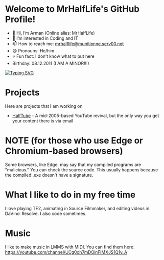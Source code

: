 # Welcome to MrHalfLife's GitHub Profile!

* 👋 Hi, I’m Arman (Online alias: MrHalfLife)
* 👀 I’m interested in Coding and IT
* 📫 How to reach me: mrhalflife@munitionne.serv00.net
* 😄 Pronouns: He/him
* ⚡ Fun fact: I don't know what to put here
*  Birthday: 08.12.2011 (I AM A MINOR!!!)

[![Typing SVG](https://readme-typing-svg.demolab.com?font=Fira+Code&pause=1000&width=435&lines=Welcome+to+MrHalfLife280's+profile;Thanks+for+viewing+my+profile;have+a+nice+day)](https://git.io/typing-svg)

# Projects
Here are projects that I am working on
* [HalfTube](https://halftube.nloadvideo.com/) - A mid-2005-based YouTube revival, but the only way you get your content there is via email

# NOTE (for those who use Edge or Chromium-based browsers)

Some browsers, like Edge, may say that my compiled programs are "malicious." You can check the source code. This usually happens because the compiled .exe doesn't have a signature.

# What I like to do in my free time

I love playing TF2, animating in Source Filmmaker, and editing videos in DaVinci Resolve. I also code sometimes.

# Music

I like to make music in LMMS with MIDI. You can find them here: https://youtube.com/channel/UCg0oh7mDOinFlMXJS1Q1v_A


<!---
MrHalfLife280/MrHalfLife280 is a ✨ special ✨ repository because its `README.md` (this file) appears on your GitHub profile.
You can click the Preview link to take a look at your changes.
--->

